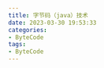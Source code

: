 ```yaml
---
title: 字节码（java）技术
date: 2023-03-30 19:53:33
categories:
- ByteCode
tags:
- ByteCode
---
```


<!-- more -->
